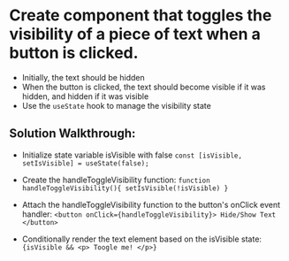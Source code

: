 # Create component that toggles the visibility of a piece of text when a button is clicked.

- Initially, the text should be hidden
- When the button is clicked, the text should become visible if it was hidden, and hidden if it was visible
- Use the `useState` hook to manage the visibility state

## Solution Walkthrough:

- Initialize state variable isVisible with false
  `const [isVisible, setIsVisible] = useState(false);`

- Create the handleToggleVisibility function:
  `function handleToggleVisibility(){ setIsVisible(!isVisible) }`

- Attach the handleToggleVisibility function to the button's onClick event handler:
  `<button onClick={handleToggleVisibility}> Hide/Show Text </button>`

- Conditionally render the text element based on the isVisible state:
  `{isVisible && <p> Toogle me! </p>}`
